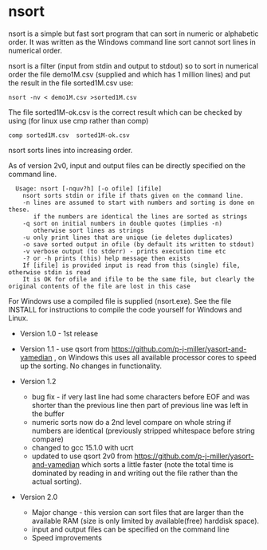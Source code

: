 # nsort
nsort is a simple but fast sort program that can sort in numeric or alphabetic order.
It was written as the Windows command line sort cannot sort lines in numerical order.
 
nsort is a filter (input from stdin and output to stdout) so to sort in numerical order the file demo1M.csv (supplied and which has 1 million lines) and put the result in the file sorted1M.csv use:

	nsort -nv < demo1M.csv >sorted1M.csv
  
  The file sorted1M-ok.csv is the correct result which can be checked by using (for linux use cmp rather than comp)
  
	comp sorted1M.csv  sorted1M-ok.csv

 nsort sorts lines into increasing order.

 As of version 2v0, input and output files can be directly specified on the command line.
```
  Usage: nsort [-nquv?h] [-o ofile] [ifile]
	nsort sorts stdin or ifile if thats given on the command line.
	-n lines are assumed to start with numbers and sorting is done on these.
	   if the numbers are identical the lines are sorted as strings
	-q sort on initial numbers in double quotes (implies -n) 
	   otherwise sort lines as strings
	-u only print lines that are unique (ie deletes duplicates)
	-o save sorted output in ofile (by default its written to stdout)
	-v verbose output (to stderr) - prints execution time etc
	-? or -h prints (this) help message then exists
	If [ifile] is provided input is read from this (single) file, otherwise stdin is read
	It is OK for ofile and ifile to be the same file, but clearly the original contents of the file are lost in this case
 ```
 
  For Windows use a compiled file is supplied (nsort.exe).
  See the file INSTALL for instructions to compile the code yourself for Windows and Linux.
  
* Version 1.0 - 1st release
 
* Version 1.1 - use qsort from https://github.com/p-j-miller/yasort-and-yamedian , on Windows this uses all available processor cores to speed up the sorting. No changes in functionality.

* Version 1.2
    - bug fix - if very last line had some characters before EOF and was shorter than the previous line then part of previous line was left in the buffer
    - numeric sorts now do a 2nd level compare on whole string if numbers are identical (previously stripped whitespace before string compare)
    - changed to gcc 15.1.0 with ucrt
    - updated to use qsort 2v0 from https://github.com/p-j-miller/yasort-and-yamedian which sorts a little faster (note the total time is dominated by reading in and writing out the file rather than the actual sorting).


* Version 2.0
    - Major change - this version can sort files that are larger than the available RAM (size is only limited by available(free) harddisk space).
    - input and output files can be specified on the command line
    - Speed improvements
